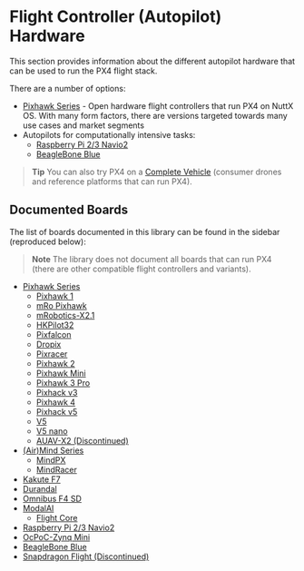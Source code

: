 # Flight Controller (Autopilot) Hardware

This section provides information about the different autopilot hardware that can be used to run the PX4 flight stack.

There are a number of options:

* [Pixhawk Series](../flight_controller/pixhawk_series.md) - Open hardware flight controllers that run PX4 on NuttX OS. With many form factors, there are versions targeted towards many use cases and market segments 
* Autopilots for computationally intensive tasks: 
  * [Raspberry Pi 2/3 Navio2](../flight_controller/raspberry_pi_navio2.md)
  * [BeagleBone Blue](../flight_controller/beaglebone_blue.md)

> **Tip** You can also try PX4 on a [Complete Vehicle](../complete_vehicles/README.md) (consumer drones and reference platforms that can run PX4).

## Documented Boards

The list of boards documented in this library can be found in the sidebar (reproduced below):

> **Note** The library does not document all boards that can run PX4 (there are other compatible flight controllers and variants).

* [Pixhawk Series](../flight_controller/pixhawk_series.md) 
  * [Pixhawk 1](../flight_controller/pixhawk.md)
  * [mRo Pixhawk](../flight_controller/mro_pixhawk.md)
  * [mRobotics-X2.1](../flight_controller/mro_x2.1.md)
  * [HKPilot32](../flight_controller/HKPilot32.md)
  * [Pixfalcon](../flight_controller/pixfalcon.md)
  * [Dropix](../flight_controller/dropix.md) 
  * [Pixracer](../flight_controller/pixracer.md)
  * [Pixhawk 2](../flight_controller/pixhawk-2.md)
  * [Pixhawk Mini](../flight_controller/pixhawk_mini.md)
  * [Pixhawk 3 Pro](../flight_controller/pixhawk3_pro.md)
  * [Pixhack v3](../flight_controller/pixhack_v3.md)
  * [Pixhawk 4](../flight_controller/pixhawk4.md)
  * [Pixhack v5](../flight_controller/cuav_v5.md)
  * [V5](../flight_controller/cuav_v5_plus.md)
  * [V5 nano](../flight_controller/cuav_v5_nano.md)
  * [AUAV-X2 (Discontinued)](../flight_controller/auav_x2.md)
* [(Air)Mind Series](../flight_controller/mind_series.md) 
  * [MindPX](../flight_controller/mindpx.md)
  * [MindRacer](../flight_controller/mindracer.md)
* [Kakute F7](../flight_controller/kakutef7.md)
* [Durandal](../flight_controller/durandal.md)
* [Omnibus F4 SD](../flight_controller/omnibus_f4_sd.md)
* [ModalAI](../flight_controller/modalai.md) 
  * [Flight Core](../flight_controller/modalai_fc_v1.md)
* [Raspberry Pi 2/3 Navio2](../flight_controller/raspberry_pi_navio2.md)
* [OcPoC-Zynq Mini](../flight_controller/ocpoc_zynq.md)
* [BeagleBone Blue](../flight_controller/beaglebone_blue.md)
* [Snapdragon Flight (Discontinued)](../flight_controller/snapdragon_flight.md)
